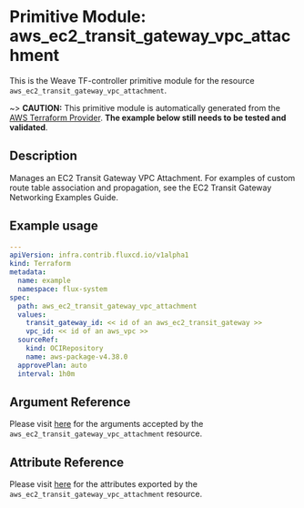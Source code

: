 
# Primitive Module: aws_ec2_transit_gateway_vpc_attachment

This is the Weave TF-controller primitive module for the resource `aws_ec2_transit_gateway_vpc_attachment`.

~> **CAUTION:** This primitive module is automatically generated from the [AWS Terraform Provider](https://registry.terraform.io/providers/hashicorp/aws/latest/docs/resources/ec2_transit_gateway_vpc_attachment). **The example below still needs to be tested and validated**.

## Description

Manages an EC2 Transit Gateway VPC Attachment. For examples of custom route table association and propagation, see the EC2 Transit Gateway Networking Examples Guide.

## Example usage

```yaml
---
apiVersion: infra.contrib.fluxcd.io/v1alpha1
kind: Terraform
metadata:
  name: example
  namespace: flux-system
spec:
  path: aws_ec2_transit_gateway_vpc_attachment
  values:
    transit_gateway_id: << id of an aws_ec2_transit_gateway >>
    vpc_id: << id of an aws_vpc >>
  sourceRef:
    kind: OCIRepository
    name: aws-package-v4.38.0
  approvePlan: auto
  interval: 1h0m
```

## Argument Reference

Please visit [here](https://registry.terraform.io/providers/hashicorp/aws/latest/docs/resources/ec2_transit_gateway_vpc_attachment#argument-reference) for the arguments accepted by the `aws_ec2_transit_gateway_vpc_attachment` resource.

## Attribute Reference

Please visit [here](https://registry.terraform.io/providers/hashicorp/aws/latest/docs/resources/ec2_transit_gateway_vpc_attachment#attributes-reference) for the attributes exported by the `aws_ec2_transit_gateway_vpc_attachment` resource.
